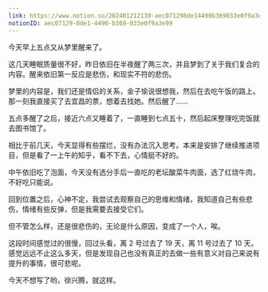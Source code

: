 ```yaml
---
link: https://www.notion.so/202401212130-aec071298de14490b369033e0f9a3e99
notionID: aec07129-8de1-4490-b369-033e0f9a3e99
---
```

今天早上五点又从梦里醒来了。

这几天睡眠质量很不好，昨日依旧在半夜醒了两三次，并且梦到了关于我们复合的内容。醒来依旧第一反应是悲伤，和现实不符的悲伤。

梦里的内容是，我们还是情侣的关系，金子愉说很想我，然后在去吃午饭的路上。那一刻我直接买了去宜昌的票，想着去找她。然后醒了......

五点多醒了之后，接近六点又睡着了，一直睡到七点五十，然后起床整理吃完饭就去图书馆了。

相比于前几天，今天显得有些摆烂，没有办法沉入思考。本来是安排了继续推进项目，但是看了一上午的知乎，看不下去，心情挺不好的。

中午依旧吃了泡面，今天没有选分手后一直吃的老坛酸菜牛肉面，选了红烧牛肉，不好吃只能说。

回到位置之后，心神不定，我尝试去观察自己的思维和情绪，我知道自己有些悲伤，情绪有些反弹，但是我需要去接受它们。

但不管怎么样，还是很悲伤的，无论是什么原因，变成了一个人，唉。

这段时间感觉过的很慢，回过头看，离 2 号过去了 19 天，离 11 号过去了 10 天。感觉远远不止这么多天，但是发现自己也没有真正的去做一些有意义对自己来说有提升的事情，很可悲呢。

今天不想写了哟，徐兴腾，就这样。